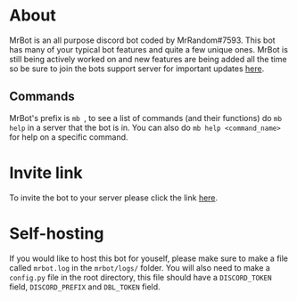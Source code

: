 # About
MrBot is an all purpose discord bot coded by MrRandom#7593. This bot has many of your typical bot features and quite a few unique ones. MrBot is still being actively worked on and new features are being added all the time so be sure to join the bots support server for important updates [here](https://discord.gg/fKbeTr4).

## Commands
MrBot's prefix is `mb `, to see a list of commands (and their functions) do `mb help` in a server that the bot is in. You can also do `mb help <command_name>` for help on a specific command.

# Invite link
To invite the bot to your server please click the link [here](https://discordapp.com/oauth2/authorize?client_id=424637852035317770&scope=bot&permissions=37080128).

# Self-hosting
If you would like to host this bot for youself, please make sure to make a file called `mrbot.log` in the `mrbot/logs/` folder. You will also need to make a `config.py` file in the root directory, this file should have a `DISCORD_TOKEN` field, `DISCORD_PREFIX` and `DBL_TOKEN` field.
